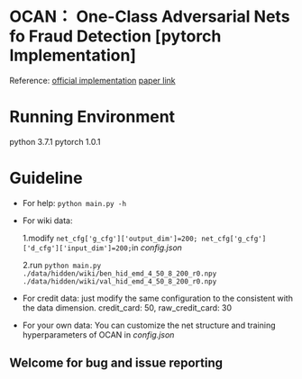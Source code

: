  # OCAN： One-Class Adversarial Nets fo Fraud Detection [pytorch Implementation]
 Reference: 
 [official implementation](https://github.com/PanpanZheng/OCAN)
 [paper link](https://arxiv.org/pdf/1803.01798.pdf)

 # Running Environment
 python 3.7.1
 pytorch 1.0.1

 # Guideline
 + For help: `python main.py -h`
 + For wiki data:

    1.modify `net_cfg['g_cfg']['output_dim']=200; net_cfg['g_cfg']['d_cfg']['input_dim']=200;`in _config.json_ 

    2.run `python main.py ./data/hidden/wiki/ben_hid_emd_4_50_8_200_r0.npy ./data/hidden/wiki/val_hid_emd_4_50_8_200_r0.npy`
 + For credit data: just modify the same configuration to the consistent with the data dimension. credit_card: 50, raw_credit_card: 30

 + For your own data: You can customize the net structure and training hyperparameters of OCAN in _config.json_

 

## Welcome for bug and issue reporting
